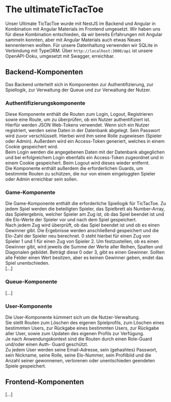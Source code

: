 # The ultimateTicTacToe

Unser Ultimate TicTacToe wurde mit NestJS im Backend und Angular in Kombination mit Angular
Materials im Frontend umgesetzt. Wir haben uns für diese Kombination entschieden, da wir bereits
Erfahrungen mit Angular sammeln konnten, aber mit Angular Materials auch etwas Neues
kennenlernen wollten. Für unsere Datenhaltung verwenden wir SQLite in Verbindung mit TypeORM.
Über `http://localhost:3000/api` ist unsere OpenAPI-Doku, umgesetzt mit Swagger, erreichbar.

## Backend-Komponenten

Das Backend unterteilt sich in Komponenten zur Authentifizierung, zur Spiellogik, zur Verwaltung der
Queue und zur Verwaltung der Nutzer.

### Authentifizierungskomponente

Diese Komponente enthält die Routen zum Login, Logout, Registrieren sowie eine Route, um
zu überprüfen, ob ein Nutzer authentifiziert ist. Hierfür werden JSON Web-Tokens verwendet.
Wenn sich ein Nutzer registriert, werden seine Daten in der Datenbank abgelegt. Sein
Passwort wird zuvor verschlüsselt. Hierbei wird ihm seine Rolle zugewiesen (Spieler oder
Admin). Außerdem wird ein Access-Token generiert, welches in einem Cookie gespeichert
wird.  
Beim Login werden die angegebenen Daten mit der Datenbank abgeglichen und bei
erfolgreichem Login ebenfalls ein Access-Token zugeordnet und in einem Cookie gespeichert.
Beim Logout wird dieses wieder entfernt.  
Die Komponente enthält außerdem die erforderlichen Guards, um bestimmte Routen zu
schützen, die nur von einem eingeloggten Spieler oder Admin erreichbar sein sollen.

### Game-Komponente

Die Game-Komponente enthält die erforderliche Spiellogik für TicTacToe.
Zu jedem Spiel werden die beteiligten Spieler, das Spielbrett als Number-Array, das
Spielergebnis, welcher Spieler am Zug ist, ob das Spiel beendet ist und die Elo-Werte der
Spieler vor und nach dem Spiel gespeichert.  
Nach jedem Zug wird überprüft, ob das Spiel beendet ist und ob es einen Gewinner gibt. Die
Ergebnisse werden anschließend gespeichert und die Elo-Zahl der Spieler neu berechnet.
0 steht hierbei für einen Zug von Spieler 1 und 1 für einen Zug von Spieler 2. Um
festzustellen, ob es einen Gewinner gibt, wird jeweils die Summe der Werte aller Reihen,
Spalten und Diagonalen gebildet. Beträgt diese 0 oder 3, gibt es einen Gewinner. Sollten alle
Felder einen Wert besitzen, aber es keinen Gewinner geben, endet das Spiel unentschieden.  
[…]

### Queue-Komponente

[...]

### User-Komponente

Die User-Komponente kümmert sich um die Nutzer-Verwaltung.  
Sie stellt Routen zum Löschen des eigenen Spielprofils, zum Löschen eines bestimmten Users,
zur Rückgabe eines bestimmten Users, zur Rückgabe aller User, sowie zum Updaten des
eigenen Profils zur Verfügung.  
Je nach Anwendungskontext sind die Routen durch einen Role-Guard und/oder einen Auth-
Guard geschützt.  
Zu jedem User werden seine Email-Adresse, sein (gehashtes) Passwort, sein Nickname, seine
Rolle, seine Elo-Nummer, sein Profilbild und die Anzahl seiner gewonnenen, verlorenen oder
unentschieden geendeten Spiele gespeichert.  

## Frontend-Komponenten

[...]
